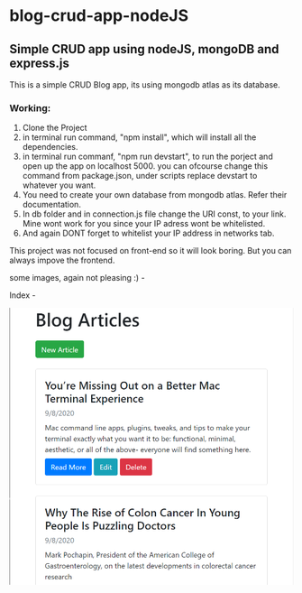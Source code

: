 # blog-crud-app-nodeJS
## Simple CRUD app using nodeJS, mongoDB and express.js

This is a simple CRUD Blog app, its using mongodb atlas as its database.

### Working: 
1. Clone the Project
2. in terminal run command, "npm install", which will install all the dependencies.
3. in terminal run commanf, "npm run devstart", to run the porject and open up the app on localhost 5000.
you can ofcourse change this command from package.json, under scripts replace devstart to whatever you want.
4. You need to create your own database from mongodb atlas. Refer their documentation.
5. In db folder and in connection.js file change the URI const, to your link. Mine wont work for you since your IP adress wont be whitelisted.
6. And again DONT forget to whitelist your IP address in networks tab.


This project was not focused on front-end so it will look boring. But you can always impove the frontend.

some images, again not pleasing :) - 

Index -

![](images/Captureb1.PNG)





